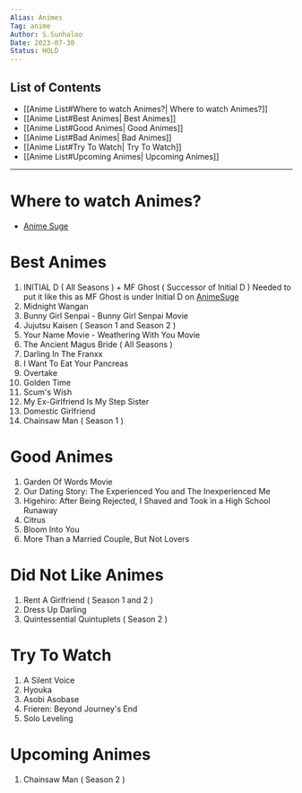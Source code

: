 ```yaml
---
Alias: Animes
Tag: anime
Author: S.Sunhaloo
Date: 2023-07-30
Status: HOLD
---
```


## List of Contents

- [[Anime List#Where to watch Animes?| Where to watch Animes?]]
- [[Anime List#Best Animes| Best Animes]]
- [[Anime List#Good Animes| Good Animes]]
- [[Anime List#Bad Animes| Bad Animes]]
- [[Anime List#Try To Watch| Try To Watch]]
- [[Anime List#Upcoming Animes| Upcoming Animes]]

---

# Where to watch Animes?

- [Anime Suge](https://animesuge.to)

# Best Animes

1. INITIAL D ( All Seasons ) + MF Ghost ( Successor of Initial D )
	Needed to put it like this as MF Ghost is under Initial D on [AnimeSuge](https://animesuge.to)
2. Midnight Wangan
3. Bunny Girl Senpai - Bunny Girl Senpai Movie
4. Jujutsu Kaisen ( Season 1 and Season 2 )
5. Your Name Movie - Weathering With You Movie
6. The Ancient Magus Bride ( All Seasons )
7. Darling In The Franxx
8. I Want To Eat Your Pancreas
9. Overtake
10. Golden Time
11. Scum's Wish
12. My Ex-Girlfriend Is My Step Sister
13. Domestic Girlfriend
14. Chainsaw Man ( Season 1 )

# Good Animes

1. Garden Of Words Movie
2. Our Dating Story: The Experienced You and The Inexperienced Me
3. Higehiro: After Being Rejected, I Shaved and Took in a High School Runaway
4. Citrus
5. Bloom Into You
6. More Than a Married Couple, But Not Lovers


# Did Not Like Animes

1. Rent A Girlfriend ( Season 1 and 2 )
2. Dress Up Darling
3. Quintessential Quintuplets ( Season 2 )

# Try To Watch

1. A Silent Voice
2. Hyouka
3. Asobi Asobase
4. Frieren: Beyond Journey's End
5. Solo Leveling

# Upcoming Animes

1. Chainsaw Man ( Season 2 )
